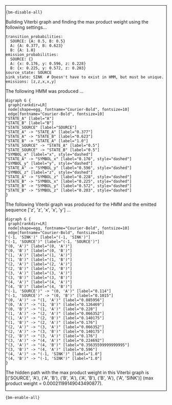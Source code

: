 <div style="border:1px solid black;">

`{bm-disable-all}`

Building Viterbi graph and finding the max product weight using the following settings...

```
transition_probabilities:
  SOURCE: {A: 0.5, B: 0.5}
  A: {A: 0.377, B: 0.623}
  B: {A: 1.0}
emission_probabilities:
  SOURCE: {}
  A: {x: 0.176, y: 0.596, z: 0.228}
  B: {x: 0.225, y: 0.572, z: 0.203}
source_state: SOURCE
sink_state: SINK  # Doesn't have to exist in HMM, but must be unique.
emissions: [z,z,x,x,y]

```

The following HMM was produced ...

```{dot}
digraph G {
 graph[rankdir=LR]
 node[shape=egg, fontname="Courier-Bold", fontsize=10]
 edge[fontname="Courier-Bold", fontsize=10]
"STATE_A" [label="A"]
"STATE_B" [label="B"]
"STATE_SOURCE" [label="SOURCE"]
"STATE_A" -> "STATE_A" [label="0.377"]
"STATE_A" -> "STATE_B" [label="0.623"]
"STATE_B" -> "STATE_A" [label="1.0"]
"STATE_SOURCE" -> "STATE_A" [label="0.5"]
"STATE_SOURCE" -> "STATE_B" [label="0.5"]
"SYMBOL_x" [label="x", style="dashed"]
"STATE_A" -> "SYMBOL_x" [label="0.176", style="dashed"]
"SYMBOL_y" [label="y", style="dashed"]
"STATE_A" -> "SYMBOL_y" [label="0.596", style="dashed"]
"SYMBOL_z" [label="z", style="dashed"]
"STATE_A" -> "SYMBOL_z" [label="0.228", style="dashed"]
"STATE_B" -> "SYMBOL_x" [label="0.225", style="dashed"]
"STATE_B" -> "SYMBOL_y" [label="0.572", style="dashed"]
"STATE_B" -> "SYMBOL_z" [label="0.203", style="dashed"]
}
```

The following Viterbi graph was produced for the HMM and the emitted sequence ['z', 'z', 'x', 'x', 'y'] ...

```{dot}
digraph G {
 graph[rankdir=LR]
 node[shape=egg, fontname="Courier-Bold", fontsize=10]
 edge[fontname="Courier-Bold", fontsize=10]
"(-1, 'SINK')" [label="(-1, 'SINK')"]
"(-1, 'SOURCE')" [label="(-1, 'SOURCE')"]
"(0, 'A')" [label="(0, 'A')"]
"(0, 'B')" [label="(0, 'B')"]
"(1, 'A')" [label="(1, 'A')"]
"(1, 'B')" [label="(1, 'B')"]
"(2, 'A')" [label="(2, 'A')"]
"(2, 'B')" [label="(2, 'B')"]
"(3, 'A')" [label="(3, 'A')"]
"(3, 'B')" [label="(3, 'B')"]
"(4, 'A')" [label="(4, 'A')"]
"(4, 'B')" [label="(4, 'B')"]
"(-1, 'SOURCE')" -> "(0, 'A')" [label="0.114"]
"(-1, 'SOURCE')" -> "(0, 'B')" [label="0.1015"]
"(0, 'A')" -> "(1, 'A')" [label="0.085956"]
"(0, 'A')" -> "(1, 'B')" [label="0.126469"]
"(0, 'B')" -> "(1, 'A')" [label="0.228"]
"(1, 'A')" -> "(2, 'A')" [label="0.066352"]
"(1, 'A')" -> "(2, 'B')" [label="0.140175"]
"(1, 'B')" -> "(2, 'A')" [label="0.176"]
"(2, 'A')" -> "(3, 'A')" [label="0.066352"]
"(2, 'A')" -> "(3, 'B')" [label="0.140175"]
"(2, 'B')" -> "(3, 'A')" [label="0.176"]
"(3, 'A')" -> "(4, 'A')" [label="0.224692"]
"(3, 'A')" -> "(4, 'B')" [label="0.35635599999999995"]
"(3, 'B')" -> "(4, 'A')" [label="0.596"]
"(4, 'A')" -> "(-1, 'SINK')" [label="1.0"]
"(4, 'B')" -> "(-1, 'SINK')" [label="1.0"]
}
```

The hidden path with the max product weight in this Viterbi graph is [('SOURCE', 'A'), ('A', 'B'), ('B', 'A'), ('A', 'B'), ('B', 'A'), ('A', 'SINK')] (max product weight = 0.00021199149043490877).

</div>

`{bm-enable-all}`


